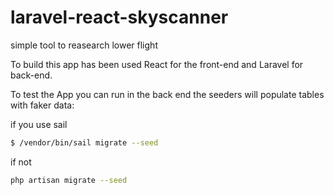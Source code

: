 # laravel-react-skyscanner
simple tool to reasearch lower flight

To build this app has been used React for the front-end and Laravel for back-end.

To test the App you can run in the back end the seeders will populate tables with faker data:

if you use sail
```bash
$ /vendor/bin/sail migrate --seed
```

if not
```bash
php artisan migrate --seed
```
